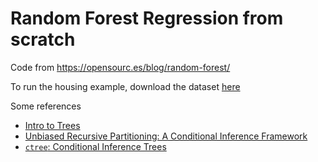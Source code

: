 # Random Forest Regression from scratch


Code from https://opensourc.es/blog/random-forest/

To run the housing example, download the dataset [here](https://www.kaggle.com/c/house-prices-advanced-regression-techniques/data)


Some references

- [Intro to Trees](https://quantdev.ssri.psu.edu/sites/qdev/files/07_Trees_2017_1125.html)
- [Unbiased Recursive Partitioning: A Conditional Inference Framework](https://www.zeileis.org/papers/Hothorn+Hornik+Zeileis-2006.pdf)
- [`ctree`: Conditional Inference Trees](https://cran.r-project.org/web/packages/partykit/vignettes/ctree.pdf)
